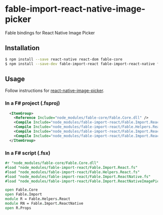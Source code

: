 # fable-import-react-native-image-picker

Fable bindings for React Native Image Picker

## Installation

```sh
$ npm install --save react-native react-dom fable-core
$ npm install --save-dev fable-import-react fable-import-react-native fable-import-react-native-image-picker
```

## Usage

Follow instructions for [react-native-image-picker](https://github.com/marcshilling/react-native-image-picker).

### In a F# project (.fsproj)

```xml
  <ItemGroup>
    <Reference Include="node_modules/fable-core/Fable.Core.dll" />
    <Compile Include="node_modules/fable-import-react/Fable.Import.React.fs" />    
    <Compile Include="node_modules/fable-import-react/Fable.Helpers.React.fs" />
    <Compile Include="node_modules/fable-import-react/Fable.Import.ReactNative.fs" />
    <Compile Include="node_modules/fable-import-react/Fable.Import.ReactNativeImagePicker.fs" />        
  </ItemGroup>
```

### In a F# script (.fsx)

```fsharp
#r "node_modules/fable-core/Fable.Core.dll"
#load "node_modules/fable-import-react/Fable.Import.React.fs"
#load "node_modules/fable-import-react/Fable.Helpers.React.fs"
#load "node_modules/fable-import-react/Fable.Import.ReactNative.fs"
#load "node_modules/fable-import-react/Fable.Import.ReactNativeImagePicker.fs"

open Fable.Core
open Fable.Import
module R = Fable.Helpers.React
module RN = Fable.Import.ReactNative
open R.Props
```